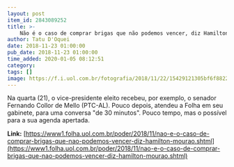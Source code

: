 ```yaml
---
layout: post
item_id: 2843089252
title: >-
    Não é o caso de comprar brigas que não podemos vencer, diz Hamilton Mourão
author: Tatu D'Oquei
date: 2018-11-23 01:00:00
pub_date: 2018-11-23 01:00:00
time_added: 2020-01-05 08:12:51
category: 
tags: []
image: https://f.i.uol.com.br/fotografia/2018/11/22/15429121305bf6f8822e5bd_1542912130_3x2_rt.jpg
---
```


Na quarta (21), o vice-presidente eleito recebeu, por exemplo, o senador Fernando Collor de Mello (PTC-AL). Pouco depois, atendeu a Folha em seu gabinete, para uma conversa "de 30 minutos". Pouco tempo, mas o possível para a sua agenda apertada.

**Link:** [https://www1.folha.uol.com.br/poder/2018/11/nao-e-o-caso-de-comprar-brigas-que-nao-podemos-vencer-diz-hamilton-mourao.shtml](https://www1.folha.uol.com.br/poder/2018/11/nao-e-o-caso-de-comprar-brigas-que-nao-podemos-vencer-diz-hamilton-mourao.shtml)

